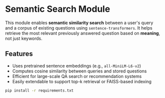 # Semantic Search Module

This module enables **semantic similarity search** between a user's query and a corpus of existing questions using `sentence-transformers`. It helps retrieve the most relevant previously answered question based on **meaning**, not just keywords.

## Features

- Uses pretrained sentence embeddings (e.g., `all-MiniLM-L6-v2`)
- Computes cosine similarity between queries and stored questions
- Efficient for large-scale QA search or recommendation systems
- Easily extendable to support top-k retrieval or FAISS-based indexing

```bash
pip install -r requirements.txt
